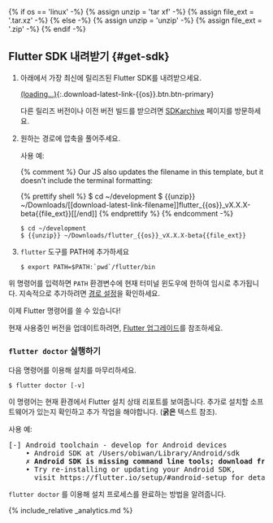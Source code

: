 {% if os == 'linux' -%}
  {% assign unzip = 'tar xf' -%}
  {% assign file_ext = '.tar.xz' -%}
{% else -%}
  {% assign unzip = 'unzip' -%}
  {% assign file_ext = '.zip' -%}
{% endif -%}

## Flutter SDK 내려받기 {#get-sdk}

 1. 아래에서 가장 최신에 릴리즈된 Flutter SDK를 내려받으세요.

    [(loading...)](#){:.download-latest-link-{{os}}.btn.btn-primary}

    다른 릴리즈 버전이나 이전 버전 빌드를 받으려면 [SDKarchive](/docs/development/tools/sdk/archive) 페이지를 방문하세요.

 1. 원하는 경로에 압축을 풀어주세요.
    
    사용 예:

    {% comment %}
      Our JS also updates the filename in this template, but it doesn't include the terminal formatting:

      {% prettify shell %}
      $ cd ~/development
      $ {{unzip}} ~/Downloads/[[download-latest-link-filename]]flutter_{{os}}_vX.X.X-beta{{file_ext}}[[/end]]
      {% endprettify %}
    {% endcomment -%}

    ```terminal
    $ cd ~/development
    $ {{unzip}} ~/Downloads/flutter_{{os}}_vX.X.X-beta{{file_ext}}
    ```

 1. `flutter` 도구를 PATH에 추가하세요

    ```terminal
    $ export PATH=$PATH:`pwd`/flutter/bin
    ```

위 명령어를 입력하면 `PATH` 환경변수에 현재 터미널 윈도우에 한하여 임시로 추가됩니다. 지속적으로 추가하려면 [경로 설정](#update-your-path)을 확인하세요.

이제 Flutter 명령어를 쓸 수 있습니다!

현재 사용중인 버전을 업데이트하려면, [Flutter 업그레이드](/docs/development/tools/sdk/upgrading)를 참조하세요.

### `flutter doctor` 실행하기

다음 명령어를 이용해 설치를 마무리하세요.

```terminal
$ flutter doctor [-v]
```

이 명령어는 현재 환경에서 Flutter 설치 상태 리포트를 보여줍니다. 추가로 설치할 소프트웨어가 있는지 확인하고 추가 작업을 해야합니다. (**굵은** 텍스트 참조).

사용 예:

<pre>
[-] Android toolchain - develop for Android devices
    • Android SDK at /Users/obiwan/Library/Android/sdk
    <strong>✗ Android SDK is missing command line tools; download from https://goo.gl/XxQghQ</strong>
    • Try re-installing or updating your Android SDK,
      visit https://flutter.io/setup/#android-setup for detailed instructions.
</pre>

`flutter doctor` 를 이용해 설치 프로세스를 완료하는 방법을 알려줍니다. 

{% include_relative _analytics.md %}
